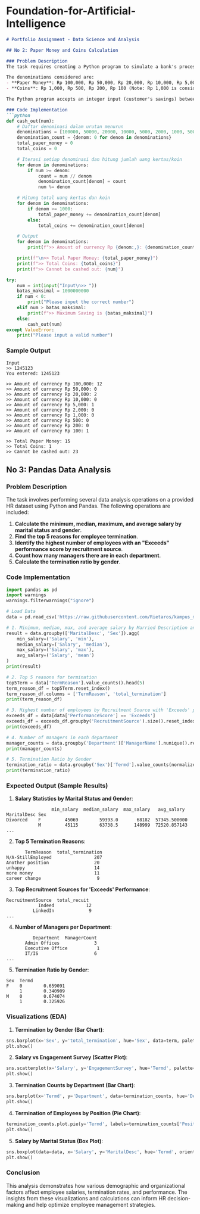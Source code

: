 # Foundation-for-Artificial-Intelligence

```markdown
# Portfolio Assignment - Data Science and Analysis

## No 2: Paper Money and Coins Calculation

### Problem Description
The task requires creating a Python program to simulate a bank's process of liquidating customer savings into paper money and coins. The bank is required to issue the largest denominations first, and it must handle requests up to a limit of 1 billion Rupiah. If a customer's savings cannot be entirely cashed out due to an insufficient combination of denominations, the program will inform the user.

The denominations considered are:
- **Paper Money**: Rp 100,000, Rp 50,000, Rp 20,000, Rp 10,000, Rp 5,000, Rp 2,000
- **Coins**: Rp 1,000, Rp 500, Rp 200, Rp 100 (Note: Rp 1,000 is considered a coin in this scenario)

The Python program accepts an integer input (customer's savings) between 0 and 1 billion Rupiah and outputs the breakdown of how many notes and coins are needed.

### Code Implementation
```python
def cash_out(num):
    # Daftar denominasi dalam urutan menurun
    denominations = [100000, 50000, 20000, 10000, 5000, 2000, 1000, 500, 200, 100]
    denomination_count = {denom: 0 for denom in denominations}
    total_paper_money = 0
    total_coins = 0

    # Iterasi setiap denominasi dan hitung jumlah uang kertas/koin
    for denom in denominations:
        if num >= denom:
            count = num // denom
            denomination_count[denom] = count
            num %= denom

    # Hitung total uang kertas dan koin
    for denom in denominations:
        if denom >= 1000:
            total_paper_money += denomination_count[denom]
        else:
            total_coins += denomination_count[denom]

    # Output
    for denom in denominations:
        print(f">> Amount of currency Rp {denom:,}: {denomination_count[denom]}")

    print(f"\n>> Total Paper Money: {total_paper_money}")
    print(f">> Total Coins: {total_coins}")
    print(f">> Cannot be cashed out: {num}")

try:
    num = int(input("Input\n>> "))
    batas_maksimal = 1000000000
    if num < 0:
        print("Please input the correct number")
    elif num > batas_maksimal:
        print(f">> Maximum Saving is {batas_maksimal}")
    else:
        cash_out(num)
except ValueError:
    print("Please input a valid number")
```

### Sample Output
```
Input
>> 1245123
You entered: 1245123

>> Amount of currency Rp 100,000: 12
>> Amount of currency Rp 50,000: 0
>> Amount of currency Rp 20,000: 2
>> Amount of currency Rp 10,000: 0
>> Amount of currency Rp 5,000: 1
>> Amount of currency Rp 2,000: 0
>> Amount of currency Rp 1,000: 0
>> Amount of currency Rp 500: 0
>> Amount of currency Rp 200: 0
>> Amount of currency Rp 100: 1

>> Total Paper Money: 15
>> Total Coins: 1
>> Cannot be cashed out: 23
```

## No 3: Pandas Data Analysis

### Problem Description
The task involves performing several data analysis operations on a provided HR dataset using Python and Pandas. The following operations are included:

1. **Calculate the minimum, median, maximum, and average salary by marital status and gender**.
2. **Find the top 5 reasons for employee termination**.
3. **Identify the highest number of employees with an "Exceeds" performance score by recruitment source**.
4. **Count how many managers there are in each department**.
5. **Calculate the termination ratio by gender**.

### Code Implementation
```python
import pandas as pd
import warnings
warnings.filterwarnings("ignore")

# Load Data
data = pd.read_csv('https://raw.githubusercontent.com/Rietaros/kampus_merdeka/main/HRDataset_v14.csv')

# 1. Minimum, median, max, and average salary by Married Description and Gender
result = data.groupby(['MaritalDesc', 'Sex']).agg(
    min_salary=('Salary', 'min'),
    median_salary=('Salary', 'median'),
    max_salary=('Salary', 'max'),
    avg_salary=('Salary', 'mean')
)
print(result)

# 2. Top 5 reasons for termination
top5Term = data['TermReason'].value_counts().head(5)
term_reason_df = top5Term.reset_index()
term_reason_df.columns = ['TermReason', 'total_termination']
print(term_reason_df)

# 3. Highest number of employees by Recruitment Source with 'Exceeds' performance score
exceeds_df = data[data['PerformanceScore'] == 'Exceeds']
exceeds_df = exceeds_df.groupby('RecruitmentSource').size().reset_index(name='total_recuit').sort_values(by='total_recuit', ascending=False)
print(exceeds_df)

# 4. Number of managers in each department
manager_counts = data.groupby('Department')['ManagerName'].nunique().reset_index(name='ManagerCount')
print(manager_counts)

# 5. Termination Ratio by Gender
termination_ratio = data.groupby('Sex')['Termd'].value_counts(normalize=True).sort_index().rename('Termd')
print(termination_ratio)
```

### Expected Output (Sample Results)
1. **Salary Statistics by Marital Status and Gender**:
```
                 min_salary  median_salary  max_salary   avg_salary
MaritalDesc Sex                                                     
Divorced    F         45069        59393.0       68182  57345.500000
            M         45115        63738.5      148999  72520.857143
... 
```

2. **Top 5 Termination Reasons**:
```
       TermReason  total_termination
N/A-StillEmployed                207
Another position                 20
unhappy                          14
more money                       11
career change                     9
```

3. **Top Recruitment Sources for 'Exceeds' Performance**:
```
RecruitmentSource  total_recuit
            Indeed            12
          LinkedIn             9
... 
```

4. **Number of Managers per Department**:
```
          Department  ManagerCount
       Admin Offices             3
       Executive Office           1
       IT/IS                     6
... 
```

5. **Termination Ratio by Gender**:
```
Sex  Termd
F    0        0.659091
     1        0.340909
M    0        0.674074
     1        0.325926
```

### Visualizations (EDA)

1. **Termination by Gender (Bar Chart)**:
```python
sns.barplot(x='Sex', y='total_termination', hue='Sex', data=term, palette='cool')
plt.show()
```

2. **Salary vs Engagement Survey (Scatter Plot)**:
```python
sns.scatterplot(x='Salary', y='EngagementSurvey', hue='Termd', palette={0: 'blue', 1: 'red'}, data=data)
plt.show()
```

3. **Termination Counts by Department (Bar Chart)**:
```python
sns.barplot(x='Termd', y='Department', data=termination_counts, hue='Department', palette='hls')
plt.show()
```

4. **Termination of Employees by Position (Pie Chart)**:
```python
termination_counts.plot.pie(y='Termd', labels=termination_counts['Position'], legend=False, autopct='%1.1f%%')
plt.show()
```

5. **Salary by Marital Status (Box Plot)**:
```python
sns.boxplot(data=data, x='Salary', y='MaritalDesc', hue='Termd', orient="h")
plt.show()
```

### Conclusion
This analysis demonstrates how various demographic and organizational factors affect employee salaries, termination rates, and performance. The insights from these visualizations and calculations can inform HR decision-making and help optimize employee management strategies.
```
